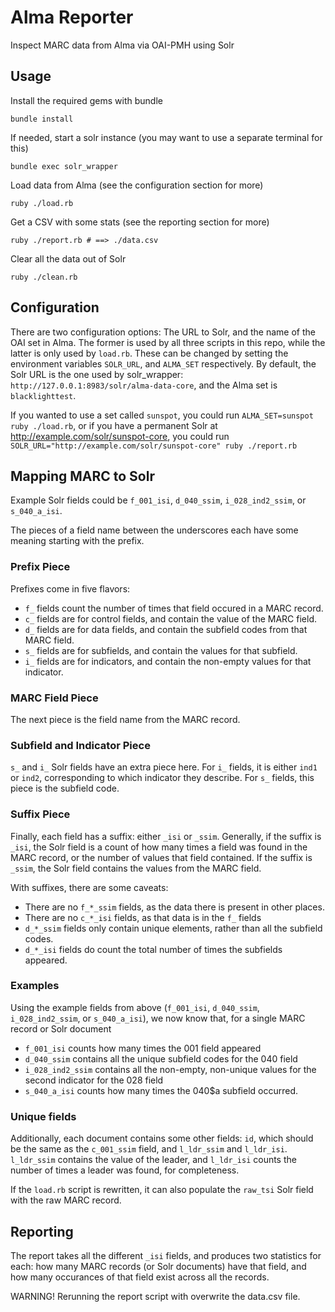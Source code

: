 # Alma Reporter

Inspect MARC data from Alma via OAI-PMH using Solr

## Usage
Install the required gems with bundle

`bundle install`

If needed, start a solr instance (you may want to use a separate terminal for this)

`bundle exec solr_wrapper`

Load data from Alma (see the configuration section for more)

`ruby ./load.rb`

Get a CSV with some stats (see the reporting section for more)

`ruby ./report.rb # ==> ./data.csv`

Clear all the data out of Solr

`ruby ./clean.rb`

## Configuration
There are two configuration options: The URL to Solr, and the name of the OAI set in Alma. The former is used
by all three scripts in this repo, while the latter is only used by `load.rb`.
These can be changed by setting the environment variables `SOLR_URL`, and `ALMA_SET` respectively.
By default, the Solr URL is the one used by solr_wrapper: `http://127.0.0.1:8983/solr/alma-data-core`, and the
Alma set is `blacklighttest`.

If you wanted to use a set called `sunspot`, you could run `ALMA_SET=sunspot ruby ./load.rb`, or if you have a
permanent Solr at http://example.com/solr/sunspot-core, you could run
`SOLR_URL="http://example.com/solr/sunspot-core" ruby ./report.rb`

## Mapping MARC to Solr
Example Solr fields could be `f_001_isi`, `d_040_ssim`, `i_028_ind2_ssim`, or `s_040_a_isi`.

The pieces of a field name between the underscores each have some meaning starting with the prefix.

### Prefix Piece
Prefixes come in five flavors:
- `f_` fields count the number of times that field occured in a MARC record.
- `c_` fields are for control fields, and contain the value of the MARC field.
- `d_` fields are for data fields, and contain the subfield codes from that MARC field.
- `s_` fields are for subfields, and contain the values for that subfield.
- `i_` fields are for indicators, and contain the non-empty values for that indicator.

### MARC Field Piece
The next piece is the field name from the MARC record.

### Subfield and Indicator Piece
`s_` and `i_` Solr fields have an extra piece here. For `i_` fields, it is either `ind1` or `ind2`,
corresponding to which indicator they describe. For `s_` fields, this piece is the subfield code.

### Suffix Piece
Finally, each field has a suffix: either `_isi` or `_ssim`. Generally, if the suffix is `_isi`, the Solr field
is a count of how many times a field was found in the MARC record, or the number of values that field
contained. If the suffix is `_ssim`, the Solr field contains the values from the MARC field.

With suffixes, there are some caveats:
- There are no `f_*_ssim` fields, as the data there is present in other places.
- There are no `c_*_isi` fields, as that data is in the `f_` fields
- `d_*_ssim` fields only contain unique elements, rather than all the subfield codes.
- `d_*_isi` fields do count the total number of times the subfields appeared.

### Examples
Using the example fields from above (`f_001_isi`, `d_040_ssim`, `i_028_ind2_ssim`, or `s_040_a_isi`), we now
know that, for a single MARC record or Solr document
- `f_001_isi` counts how many times the 001 field appeared
- `d_040_ssim` contains all the unique subfield codes for the 040 field
- `i_028_ind2_ssim` contains all the non-empty, non-unique values for the second indicator for the 028 field
- `s_040_a_isi` counts how many times the 040$a subfield occurred.

### Unique fields
Additionally, each document contains some other fields: `id`, which should be the same as the `c_001_ssim`
field, and `l_ldr_ssim` and `l_ldr_isi`. `l_ldr_ssim` contains the value of the leader, and `l_ldr_isi` counts
the number of times a leader was found, for completeness.

If the `load.rb`  script is rewritten, it can also populate the `raw_tsi` Solr field with the raw MARC record.

## Reporting
The report takes all the different `_isi` fields, and produces two statistics for each: how many MARC records
(or Solr documents) have that field, and how many occurances of that field exist across all the records.

WARNING! Rerunning the report script with overwrite the data.csv file.
